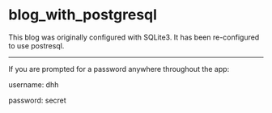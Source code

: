 blog_with_postgresql
==========

This blog was originally configured with SQLite3. It has been re-configured to use postresql.

---------

If you are prompted for a password anywhere throughout the app:

username: dhh

password: secret
